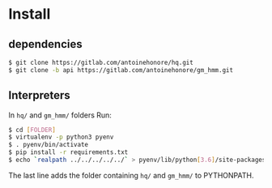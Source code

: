 # Install
## dependencies
```bash
$ git clone https://gitlab.com/antoinehonore/hq.git
$ git clone -b api https://gitlab.com/antoinehonore/gm_hmm.git
```
## Interpreters
In `hq/` and `gm_hmm/` folders
Run:
```bash
$ cd [FOLDER]
$ virtualenv -p python3 pyenv
$ . pyenv/bin/activate
$ pip install -r requirements.txt
$ echo `realpath ../../../../../` > pyenv/lib/python[3.6]/site-packages
```
The last line adds the folder containing `hq/` and `gm_hmm/` to PYTHONPATH.


